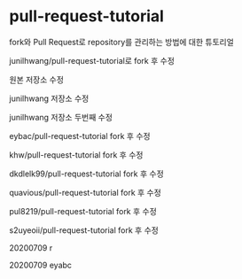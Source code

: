 # pull-request-tutorial
fork와 Pull Request로 repository를 관리하는 방법에 대한 튜토리얼

junilhwang/pull-request-tutorial로 fork 후 수정

원본 저장소 수정

junilhwang 저장소 수정

junilhwang 저장소 두번째 수정

eybac/pull-request-tutorial fork 후 수정


khw/pull-request-tutorial fork 후 수정

dkdlelk99/pull-request-tutorial fork 후 수정

quavious/pull-request-tutorial fork 후 수정

pul8219/pull-request-tutorial fork 후 수정

s2uyeoii/pull-request-tutorial fork 후 수정

20200709 r

20200709 eyabc

